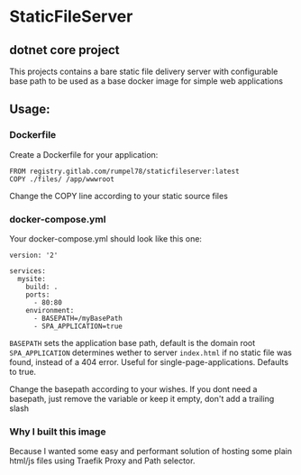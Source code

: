 # StaticFileServer
## dotnet core project

This projects contains a bare static file delivery server with configurable base path to be used as a base docker image for simple web applications

## Usage:

### Dockerfile
Create a Dockerfile for your application:

```
FROM registry.gitlab.com/rumpel78/staticfileserver:latest
COPY ./files/ /app/wwwroot
```
Change the COPY line according to your static source files

### docker-compose.yml
Your docker-compose.yml should look like this one:
```
version: '2'

services:
  mysite:    
    build: .
    ports:
      - 80:80
    environment:
      - BASEPATH=/myBasePath
      - SPA_APPLICATION=true
```

`BASEPATH` sets the application base path, default is the domain root
`SPA_APPLICATION` determines wether to server `index.html` if no static file was found, instead of a 404 error. Useful for single-page-applications. Defaults to true.

Change the basepath according to your wishes. If you dont need a basepath, just remove the variable or keep it empty, don't add a trailing slash

### Why I built this image

Because I wanted some easy and performant solution of hosting some plain html/js files using Traefik Proxy and Path selector.